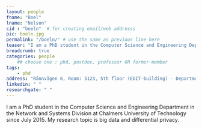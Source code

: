 ```yaml
---
layout: people
fname: "Boel"
lname: "Nelson"
cid : "boeln"  # for creating email/web addresss
pic: boeln.jpg
permalink: "/boeln/" # use the same as previous line here
teaser: "I am a PhD student in the Computer Science and Engineering Department in the Network and Systems Division at Chalmers University of Technology since July 2015."
breadcrumb: true
categories: people
    ## choose one : phd, postdoc, professor OR former-member
tags:
    - phd
address: "Rännvägen 6, Room: 5123, 5th floor (EDIT-building) - Department of Computer Science and Engineering, Chalmers University of Technology, 412-96, Gothenburg, Sweden"
linkedin: " "
researchgate: " "
---
```

I am a PhD student in the Computer Science and Engineering Department in the Network and Systems Division at Chalmers University of Technology since July 2015. 
My research topic is big data and differential privacy. 